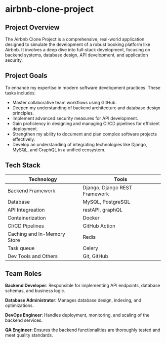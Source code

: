 # airbnb-clone-project

## Project Overview

The Airbnb Clone Project is a comprehensive, real-world application designed to simulate the development of a robust booking platform like Airbnb. It involves a deep dive into full-stack development, focusing on backend systems, database design, API development, and application security.

## Project Goals

To enhance my expertise in modern software development practices. These tasks includes:

- Master collaborative team workflows using GitHub.
- Deepen my understanding of backend architecture and database design principles.
- Implement advanced security measures for API development.
- Gain proficiency in designing and managing CI/CD pipelines for efficient deployment.
- Strengthen my ability to document and plan complex software projects effectively.
- Develop an understanding of integrating technologies like Django, MySQL, and GraphQL in a unified ecosystem.

## Tech Stack

| **Technology**              | **Tools**                     |
| --------------------------- | ----------------------------- |
| Backend Framework           | Django, Django REST Framework |
| Database                    | MySQL, PostgreSQL             |
| API Integreation            | restAPI, graphQL              |
| Containerization            | Docker                        |
| CI/CD Pipelines             | GitHub Action                 |
| Caching and In-Memory Store | Redis                         |
| Task queue                  | Celery                        |
| Dev Tools and Others        | Git, GitHub                   |

## Team Roles

**Backend Developer**:
Responsible for implementing API endpoints, database schemas, and business logic.

**Database Administrator**:
Manages database design, indexing, and optimizations.

**DevOps Engineer**:
Handles deployment, monitoring, and scaling of the backend services.

**QA Engineer**:
Ensures the backend functionalities are thoroughly tested and meet quality standards.
